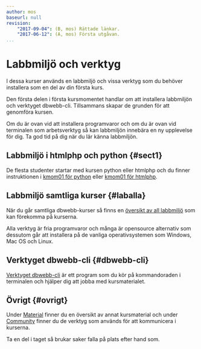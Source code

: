 ```yaml
---
author: mos
baseurl: null
revision:
    "2017-09-04": (B, mos) Rättade länkar.
    "2017-06-12": (A, mos) Första utgåvan.
...
```

Labbmiljö och verktyg
==================================

I dessa kurser används en labbmiljö och vissa verktyg som du behöver installera som en del av din första kurs.

Den första delen i första kursmomentet handlar om att installera labbmiljön och verktyget dbwebb-cli. Tillsammans skapar de grunden för att genomföra kursen.

Om du är ovan vid att installera programvaror och om du är ovan vid terminalen som arbetsverktyg så kan labbmiljön innebära en ny upplevelse för dig. Ta god tid på dig när du lär känna labbmiljön.



Labbmiljö i htmlphp och python {#sect1}
---------------------------------

De flesta studenter startar med kursen python eller htmlphp och du finner instruktionen i [kmom01 för python](python/kmom01) eller [kmom01 för htmlphp](htmlphp/kmom01).



Labbmiljö samtliga kurser {#laballa}
---------------------------------

När du går samtliga dbwebb-kurser så finns en [översikt av all labbmiljö](labbmiljo/inledning) som kan förekomma på kurserna.

Alla verktyg är fria programvaror och många är opensource alternativ som dessutom går att installera på de vanliga operativsystemen som Windows, Mac OS och Linux.



Verktyget dbwebb-cli {#dbwebb-cli}
---------------------------------

[Verktyget dbwebb-cli](dbwebb-cli) är ett program som du kör på kommandoraden i terminalen och hjälper dig att jobba med kursmaterialet.



Övrigt {#ovrigt}
---------------------------------

Under [Material](material) finner du en översikt av annat kursmaterial och under [Community](community) finner du de verktyg som används för att kommunicera i kurserna.

Ta en del i taget så brukar saker falla på plats efter hand som.
